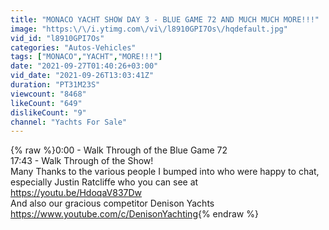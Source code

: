 ```yaml
---
title: "MONACO YACHT SHOW DAY 3 - BLUE GAME 72 AND MUCH MUCH MORE!!!"
image: "https:\/\/i.ytimg.com\/vi\/l8910GPI7Os\/hqdefault.jpg"
vid_id: "l8910GPI7Os"
categories: "Autos-Vehicles"
tags: ["MONACO","YACHT","MORE!!!"]
date: "2021-09-27T01:40:26+03:00"
vid_date: "2021-09-26T13:03:41Z"
duration: "PT31M23S"
viewcount: "8468"
likeCount: "649"
dislikeCount: "9"
channel: "Yachts For Sale"
---
```

{% raw %}0:00 - Walk Through of the Blue Game 72<br />17:43 - Walk Through of the Show!<br />Many Thanks to the various people I bumped into who were happy to chat, especially Justin Ratcliffe who you can see at <a rel="nofollow" target="blank" href="https://youtu.be/HdoqaV837Dw">https://youtu.be/HdoqaV837Dw</a><br />And also our gracious competitor Denison Yachts <a rel="nofollow" target="blank" href="https://www.youtube.com/c/DenisonYachting">https://www.youtube.com/c/DenisonYachting</a>{% endraw %}
